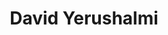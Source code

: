 ---
title: David Yerushalmi
github: davidyer

logzio-role: DevOps Security Specialist
sitemap: false
---